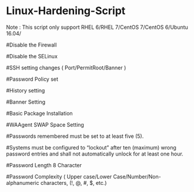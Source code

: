 # Linux-Hardening-Script

Note : This script only support RHEL 6/RHEL 7/CentOS 7/CentOS 6/Ubuntu 16.04/

#Disable the Firewall

#Disable the SELinux

#SSH setting changes ( Port/PermitRoot/Banner )

#Password Policy set

#History setting

#Banner Setting

#Basic Package Installation

#WAAgent SWAP Space Setting

#Passwords remembered must be set to at least five (5).

#Systems must be configured to “lockout” after ten (maximum) wrong password entries and shall not automatically unlock for at least one hour.

#Password Length 8 Character

#Password Complexity ( Upper case/Lower Case/Number/Non-alphanumeric characters, (!, @, #, $, etc.) 
